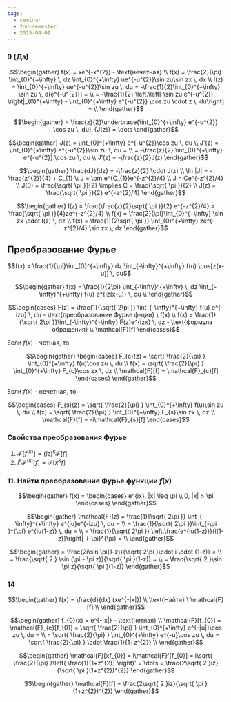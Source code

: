 ```yaml
---
tags:
  - seminar
  - 2nd-semester
  - 2025-04-09
---
```


### 9 (Дз)

$$\begin{gather}
f(x) = xe^{-x^{2}} - \text{нечетная} \\
f(x) = \frac{2}{\pi} \int_{0}^{+\infty} \, dz \int_{0}^{+\infty} ue^{-u^{2}}\sin zu\sin zx \, dx  \\
I(z) = \int_{0}^{+\infty} ue^{-u^{2}}\sin zu \, du = -\frac{1}{2}\int_{0}^{+\infty} \sin zu \, d(e^{-u^{2}}) = \\
= -\frac{1}{2} \left.\left[ \sin zu e^{-u^{2}}  \right|_{0}^{+\infty} - \int_{0}^{+\infty} e^{-u^{2}} \cos zu \cdot z \, du\right] = \\
\end{gather}$$

$$\begin{gather}
= \frac{z}{2}\underbrace{\int_{0}^{+\infty} e^{-u^{2}} \cos zu \, du}_{J(z)} = \dots
\end{gather}$$

$$\begin{gather}
J(z) = \int_{0}^{+\infty} e^{-u^{2}}\cos zu \, du \\
J'(z) = -\int_{0}^{+\infty} e^{-u^{2}}\sin zu \, du = \\
= -\frac{z}{2} \int_{0}^{+\infty} e^{-u^{2}} \cos zu \, du  \\
J'(z) = -\frac{z}{2}J(z)
\end{gather}$$

$$\begin{gather}
\frac{dJ}{dz} = -\frac{z}{2} \cdot J(z) \\
\ln |J| = -\frac{z^{2}}{4} + C_{1} \\
J = \pm e^{C_{1}}e^{-z^{2}/4} \\
J = Ce^{-z^{2}/4} \\
J(0) = \frac{\sqrt{ \pi }}{2} \implies C = \frac{\sqrt{ \pi }}{2} \\
J(z) = \frac{\sqrt{ \pi }}{2} e^{-z^{2}/4}
\end{gather}$$

$$\begin{gather}
I(z) = \frac{\frac{z}{2}\sqrt{ \pi }}{2} e^{-z^{2}/4} = \frac{\sqrt{ \pi }}{4}ze^{-z^{2}/4} \\
f(x) = \frac{2}{\pi}\int_{0}^{+\infty} \sin zx \cdot I(z) \, dz \\ 
f(x) = \frac{1}{2\sqrt{ \pi }} \int_{0}^{+\infty} ze^{-z^{2}/4} \sin zx \, dz
\end{gather}$$

## Преобразование Фурье

$$f(x) = \frac{1}{\pi}\int_{0}^{+\infty} dz \int_{-\infty}^{+\infty} f(u) \cos[z(x-u)] \, du$$

$$\begin{gather}
f(x) = \frac{1}{2\pi} \int_{-\infty}^{+\infty} \, dz \int_{-\infty}^{+\infty} f(u) e^{iz(x-u)} \, du \\
\end{gather}$$

$$\begin{cases}
F(z) = \frac{1}{\sqrt{ 2\pi }} \int_{-\infty}^{+\infty} f(u) e^{-izu} \, du - \text{преобразование Фурье ф-ции} \ f(x) \\
f(x) = \frac{1}{\sqrt{ 2\pi }}\int_{-\infty}^{+\infty} F(z)e^{izx} \, dz - \text{формула обращения} \\
\mathcal{F}[f]
\end{cases}$$

Если $f(x)$ - четная, то 

$$\begin{gather}
\begin{cases}
F_{c}(z) = \sqrt{ \frac{2}{\pi} } \int_{0}^{+\infty} f(u)\cos zu \, du \\
f(x) = \sqrt{ \frac{2}{\pi} } \int_{0}^{+\infty} F_{c}\cos zx \, dz \\
\mathcal{F}[f] = \mathcal{F}_{c}[f]
\end{cases}
\end{gather}$$

Если $f(x)$ - нечетная, то 

$$\begin{cases}
F_{s}(z) = \sqrt{ \frac{2}{\pi} } \int_{0}^{+\infty} f(u)\sin zu \, du \\
f(x) = \sqrt{ \frac{2}{\pi} } \int_{0}^{+\infty} F_{s}\sin zx \, dz \\
\mathcal{F}[f] = -i\mathcal{F}_{s}[f]
\end{cases}$$

### Свойства преобразования Фурье

1. $\mathcal{F}[f^{(k)}] = (iz)^{k}\mathcal{F}[f]$
2. $i^{k}\mathcal{F}^{(k)}[f] = \mathcal{F}[x^{k} f]$

### 11. Найти преобразование Фурье функции $f(x)$

$$\begin{gather}
f(x) = \begin{cases}
e^{ix}, |x| \leq \pi \\
0, |x| > \pi
\end{cases}
\end{gather}$$

$$\begin{gather}
\mathcal{F}(z) = \frac{1}{\sqrt{ 2\pi }} \int_{-\infty}^{+\infty} e^{iu}e^{-izu} \, du = \\
= \frac{1}{\sqrt{ 2\pi }}\int_{-\pi }^{\pi} e^{iu(1-z)} \, du = \\
= \frac{1}{\sqrt{ 2\pi }} \left.\frac{e^{iu(1-z)}}{i(1-z)}\right|_{-\pi}^{\pi} = \\
\end{gather}$$

$$\begin{gather}
= \frac{2i\sin \pi(1-z)}{\sqrt{ 2\pi }\cdot i \cdot (1-z)} = \\
= \frac{\sqrt{ 2 } \sin (\pi - \pi z)}{\sqrt{ \pi }(1-z)} = \\
= \frac{\sqrt{ 2 }\sin \pi z}{\sqrt{ \pi }(1-z)}
\end{gather}$$

### 14

$$\begin{gather}
f(x) = \frac{d}{dx} (xe^{-|x|}) \\
\text{Найти} \ \mathcal{F}[f] \\
\end{gather}$$

$$\begin{gather}
f_{0}(x) = e^{-|x|} - \text{четная} \\
\mathcal{F}[f_{0}] = \mathcal{F}_{c}[f_{0}] = \sqrt{ \frac{2}{\pi} } \int_{0}^{+\infty} e^{-|u|}\cos zu \, du = \\
= \sqrt{ \frac{2}{\pi} } \int_{0}^{+\infty} e^{-u}\cos zu \, du = \sqrt{ \frac{2}{\pi} } \cdot \frac{1}{1+z^{2}} \\
\end{gather}$$

$$\begin{gather}
\mathcal{F}[xf_{0}] = i\mathcal{F}'[f_{0}] = i\sqrt{ \frac{2}{\pi} }\left( \frac{1}{1+z^{2}} \right)' = \dots = \frac{2\sqrt{ 2 }iz}{\sqrt{ \pi }(1+z^{2})^{2}}
\end{gather}$$

$$\begin{gather}
\mathcal{F}[f] = \frac{2\sqrt{ 2 }iz}{\sqrt{ \pi }(1+z^{2})^{2}}
\end{gather}$$